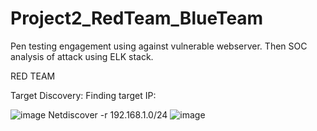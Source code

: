 # Project2_RedTeam_BlueTeam
Pen testing engagement using against vulnerable webserver. Then SOC analysis of attack using ELK stack. 

RED TEAM 

Target Discovery:
Finding target IP:

![image](https://user-images.githubusercontent.com/77931754/125493650-8cf10a1b-6490-48e4-ba87-8f2bb9aeda20.png)
Netdiscover -r 192.168.1.0/24
![image](https://user-images.githubusercontent.com/77931754/125493852-6584dcf1-2a6e-40fc-b0cd-4340b900d048.png)
